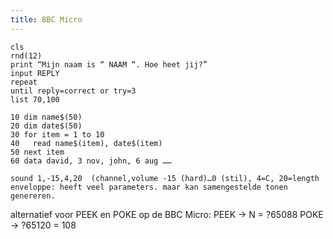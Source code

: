 ```yaml
---
title: BBC Micro
---
```


```
cls
rnd(12)
print “Mijn naam is “ NAAM “. Hoe heet jij?”
input REPLY
repeat
until reply=correct or try=3
list 70,100
```

```
10 dim name$(50)
20 dim date$(50)
30 for item = 1 to 10
40   read name$(item), date$(item)
50 next item
60 data david, 3 nov, john, 6 aug ……
```

```
sound 1,-15,4,20  (channel,volume -15 (hard)…0 (stil), 4=C, 20=length
enveloppe: heeft veel parameters. maar kan samengestelde tonen genereren.
```

alternatief voor PEEK en POKE op de BBC Micro:
PEEK -> N = ?65088
POKE -> ?65120 = 108

